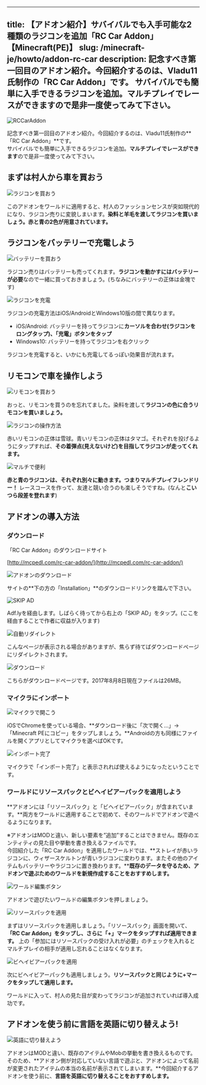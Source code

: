 
---
title: 【アドオン紹介】サバイバルでも入手可能な2種類のラジコンを追加「RC Car Addon」【Minecraft(PE)】
slug: /minecraft-je/howto/addon-rc-car
description: 記念すべき第一回目のアドオン紹介。今回紹介するのは、Vladu11氏制作の「RC Car Addon」です。
 サバイバルでも簡単に入手できるラジコンを追加。マルチプレイでレースができますので是非一度使ってみて下さい。
---

![RCCarAddon](https://cdn-ak.f.st-hatena.com/images/fotolife/s/sasigume/20210208/20210208110513.png)

記念すべき第一回目のアドオン紹介。今回紹介するのは、Vladu11氏制作の**「RC Car Addon」**です。  
サバイバルでも簡単に入手できるラジコンを追加。**マルチプレイでレースができます**ので是非一度使ってみて下さい。

## まずは村人から車を買おう

![ラジコンを買おう](https://cdn-ak.f.st-hatena.com/images/fotolife/s/sasigume/20210208/20210208110925.png)

このアドオンをワールドに適用すると、村人のファッションセンスが突如現代的になり、ラジコン売りに変貌しまいます。**染料と羊毛を渡してラジコンを買いましょう。赤と青の2色が用意されています。**

## ラジコンをバッテリーで充電しよう

![バッテリーを買おう](https://cdn-ak.f.st-hatena.com/images/fotolife/s/sasigume/20210208/20210208113747.png)

ラジコン売りはバッテリーも売ってくれます。**ラジコンを動かすにはバッテリーが必要**なので一緒に買っておきましょう。(ちなみにバッテリーの正体は金塊です)

![ラジコンを充電](https://cdn-ak.f.st-hatena.com/images/fotolife/s/sasigume/20210208/20210208113751.png)

ラジコンの充電方法はiOS/AndroidとWindows10版の間で異なります。

*   iOS/Android: バッテリーを持ってラジコンに**カーソルを合わせ(ラジコンをロングタップ)、「充電」ボタンをタップ**
*   Windows10: バッテリーを持ってラジコンを右クリック

ラジコンを充電すると、いかにも充電してるっぽい効果音が流れます。

## リモコンで車を操作しよう

![リモコンを買おう](https://cdn-ak.f.st-hatena.com/images/fotolife/s/sasigume/20210208/20210208101240.png)

おっと、リモコンを買うのを忘れてました。染料を渡して**ラジコンの色に合うリモコンを買いましょう。**

![ラジコンの操作方法](https://cdn-ak.f.st-hatena.com/images/fotolife/s/sasigume/20210208/20210208111234.png)

赤いリモコンの正体は雪球。青いリモコンの正体はタマゴ。それぞれを投げるようにタップすれば、**その着弾点(見えないけど)を目指してラジコンが走ってくれます。**

![マルチで便利](https://cdn-ak.f.st-hatena.com/images/fotolife/s/sasigume/20210208/20210208113754.png)

**赤と青のラジコンは、それぞれ別々に動きます。つまりマルチプレイフレンドリー！** レースコースを作って、友達と競い合うのも楽しそうですね。(なんと**こいつら段差を登れます**)

## アドオンの導入方法

### ダウンロード

「RC Car Addon」のダウンロードサイト

[http://mcpedl.com/rc-car-addon/](http://mcpedl.com/rc-car-addon/)

![アドオンのダウンロード](https://cdn-ak.f.st-hatena.com/images/fotolife/s/sasigume/20210208/20210208113758.png)

サイトの**下の方の「Installation」**のダウンロードリンクを踏んで下さい。

![SKIP AD](https://cdn-ak.f.st-hatena.com/images/fotolife/s/sasigume/20210208/20210208090612.png)

Adf.lyを経由します。しばらく待ってから右上の「SKIP AD」をタップ。(ここを経由することで作者に収益が入ります)

![自動リダイレクト](https://cdn-ak.f.st-hatena.com/images/fotolife/s/sasigume/20210208/20210208085950.png)

こんなページが表示される場合がありますが、焦らず待てばダウンロードページにリダイレクトされます。

![ダウンロード](https://cdn-ak.f.st-hatena.com/images/fotolife/s/sasigume/20210208/20210208085954.png)

こちらがダウンロードページです。2017年8月8日現在ファイルは26MB。

### マイクラにインポート

![マイクラで開こう](https://cdn-ak.f.st-hatena.com/images/fotolife/s/sasigume/20210208/20210208105136.png)

iOSでChromeを使っている場合、**ダウンロード後に「次で開く…」→「Minecraft PEにコピー」をタップしましょう。**Androidの方も同様にファイルを開くアプリとしてマイクラを選べばOKです。

![インポート完了](https://cdn-ak.f.st-hatena.com/images/fotolife/s/sasigume/20210208/20210208105648.png)

マイクラで「インポート完了」と表示されれば使えるようになったということです。

### ワールドにリソースパックとビヘイビアーパックを適用しよう

**アドオンには「リソースパック」と「ビヘイビアーパック」が含まれています。**両方をワールドに適用することで初めて、そのワールドでアドオンで遊べるようになります。

※アドオンはMODと違い、新しい要素を”追加”することはできません。既存のエンティティの見た目や挙動を書き換えるファイルです。  
今回紹介した「RC Car Addon」を適用したワールドでは、**ストレイが赤いラジコンに、ウィザースケルトンが青いラジコンに変わります。またその他のアイテムもバッテリーやラジコンに置き換わります。****既存のデータを守るため、アドオンで遊ぶためのワールドを新規作成することをおすすめします。**

![ワールド編集ボタン](https://cdn-ak.f.st-hatena.com/images/fotolife/s/sasigume/20210208/20210208113739.png)

アドオンで遊びたいワールドの編集ボタンを押しましょう。

![リソースパックを適用](https://cdn-ak.f.st-hatena.com/images/fotolife/s/sasigume/20210208/20210208113743.png)

まずはリソースパックを適用しましょう。「リソースパック」画面を開いて、**「RC Car Addon」をタップし、さらに「+」マークをタップすれば適用できます。** 上の「参加にはリソースパックの受け入れが必要」のチェックを入れるとマルチプレイの相手が適用し忘れることはなくなります。

![ビヘイビアーパックを適用](https://cdn-ak.f.st-hatena.com/images/fotolife/s/sasigume/20210208/20210208105231.png)

次にビヘイビアーパックも適用しましょう。**リソースパックと同じように+マークをタップして適用します。**

ワールドに入って、村人の見た目が変わってラジコンが追加されていれば導入成功です。

## アドオンを使う前に言語を英語に切り替えよう!

![英語に切り替えよう](https://cdn-ak.f.st-hatena.com/images/fotolife/s/sasigume/20210208/20210208091247.png)

アドオンはMODと違い、既存のアイテムやMobの挙動を書き換えるものです。そのため、**アドオン側が対応していない言語で遊ぶと、アドオンによって名前が変更されたアイテムの本当の名前が表示されてしまいます。**今回紹介するアドオンを使う前に、**言語を英語に切り替えることをおすすめします。**
